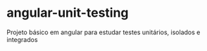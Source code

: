 # angular-unit-testing
Projeto básico em angular para estudar testes unitários, isolados e integrados
